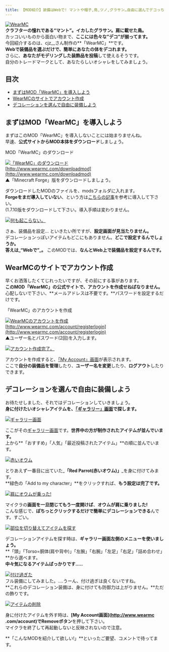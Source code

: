 ```yaml
---
title: 【MOD紹介】装備はWebで! マントや帽子,鳥,ツノ,グラサン…自由に選んでデコっちゃお「WearMC」
---
```


[![WearMC](https://cdn-ak.f.st-hatena.com/images/fotolife/s/sasigume/20210208/20210208144543.png)](#7/9/79676ab2.png "WearMC")  
**クラフターの憧れである“マント”。イカしたグラサン。肩に載せた鳥。**  
カッコいいものから面白い物まで、**ここには色々な”デコ”が揃ってます。**  
今回紹介するのは、cjz\_\_さん制作の**「WearMC」**です。  
**Webで装備品を選ぶだけで、簡単にあなたの体をデコれます。**  
さらに、**あなたがモデリングした装飾品を投稿**して使えるそうです。  
自分のトレードマークとして、あなたらしいオシャレをしてみましょう。

## 目次

*   [まずはMOD「WearMC」を導入しよう](#inst-mod)
*   [WearMCのサイトでアカウント作成](#register)
*   [デコレーションを選んで自由に装備しよう](#deco)

## まずはMOD「WearMC」を導入しよう

まずはこのMOD「WearMC」を導入しないことには始まりませんね。  
早速、**公式サイトからMOD本体をダウンロード**しましょう。

MOD「WearMC」のダウンロード

[![「WearMC」のダウンロード](https://cdn-ak.f.st-hatena.com/images/fotolife/s/sasigume/20210208/20210208150923.jpg)](#8/f/8f6070cf.jpg "「WearMC」のダウンロード")  
[http://www.wearmc.com/downloadmod](http://www.wearmc.com/downloadmod)  
▲「Minecraft Forge」版をダウンロードしましょう。

ダウンロードしたMODのファイルを、modsフォルダに入れます。  
**Forgeをまだ導入していない**、という方は[こちらの記事](/new-way-to-install-mod/#forge-inst)を参考に導入して下さい。  
(1.7.10版をダウンロードして下さい。導入手順は変わりません。

[![何も起こらない。](https://cdn-ak.f.st-hatena.com/images/fotolife/s/sasigume/20210208/20210208144638.png)](#7/a/7ab0bcaa.png "何も起こらない。")

さぁ、装備品を設定… といきたい所ですが、**設定画面が見当たりません。**  
デコレーションっぽいアイテムもどこにもありません。**どこで設定するんでしょうか。**  
**答えは_“Webで”_。** このMODでは、**なんとWeb上で装備品を設定するんです。**

## WearMCのサイトでアカウント作成

早くお洒落したくてじれったいですが、その前にする事があります。  
**このMOD「WearMC」の公式サイトで、アカウントを作成せねばなりません。**  
心配しないで下さい、**メールアドレスは不要です。**パスワードを設定するだけです。

「WearMC」のアカウントを作成

[![WearMCのアカウントを作成](https://cdn-ak.f.st-hatena.com/images/fotolife/s/sasigume/20210208/20210208145512.jpg)](#8/1/813b38a5.jpg "WearMCのアカウントを作成")  
[http://www.wearmc.com/account/registerlogin](http://www.wearmc.com/account/registerlogin)  
▲ユーザー名とパスワード(2回)を入力します。

[![アカウント作成完了。](https://cdn-ak.f.st-hatena.com/images/fotolife/s/sasigume/20210208/20210208131713.jpg)](#2/1/211ed753.jpg "アカウント作成完了。")

アカウントを作成すると、[「My Account」画面](http://www.wearmc.com/account)が表示されます。  
ここで**自分の装備品を管理**したり、**ユーザー名を変更**したり、**ログアウト**したりできます。

## デコレーションを選んで自由に装備しよう

お待たせしました、それではデコレーションしていきましょう。  
**身に付けたいオシャレアイテムを、[「ギャラリー」画面](http://www.wearmc.com/gallery)で探します。**

[![ギャラリー画面](https://cdn-ak.f.st-hatena.com/images/fotolife/s/sasigume/20210208/20210208140613.jpg)](#5/5/552613b4.jpg "ギャラリー画面")

ここがその[ギャラリー画面](http://www.wearmc.com/gallery)です。**世界中の方が制作されたアイテムが並んでいます。**  
上から**「おすすめ」「人気」「最近投稿されたアイテム」**の順に並んでいます。

[![赤いオウム](https://cdn-ak.f.st-hatena.com/images/fotolife/s/sasigume/20210208/20210208153147.jpg)](#a/4/a4369c37.jpg "赤いオウム")

とりあえず一番目に出ていた_**「Red Parrot(赤いオウム)」**_を身に付けてみます。  
**緑色の「Add to my character」**をクリックすれば、**もう設定は完了です。**

[![肩にオウムが乗った!](https://cdn-ak.f.st-hatena.com/images/fotolife/s/sasigume/20210208/20210208083256.png)](#3/0/30bc9341.png "肩にオウムが乗った!")

マイクラの**画面を一旦閉じてもう一度開けば**、**オウムが肩に乗りました!**  
こんな感じで、**ぽちっとクリックするだけで簡単にデコレーションできる**んです。すごい。

[![部位を切り替えてアイテムを探す](https://cdn-ak.f.st-hatena.com/images/fotolife/s/sasigume/20210208/20210208160508.jpg)](#c/5/c5473ab1.jpg "部位を切り替えてアイテムを探す")

デコレーションアイテムを探す時は、**ギャラリー画面左側のメニューを使いましょう。**  
**「頭」「Torso=胴体(肩や背中)」「左腕」「右腕」「左足」「右足」「詰め合わせ」**から選べます。  
**中々気になるアイテムばっかりです…..**

[![付け過ぎた](https://cdn-ak.f.st-hatena.com/images/fotolife/s/sasigume/20210208/20210208150120.png)](#8/7/87102923.png "付け過ぎた")  
フル装備にしてみました。….うーん、付け過ぎは良くないですね。  
**これらのデコレーション装備は、身に付けても防御力は上がりません。**ただの飾りです。

[![アイテムの削除](https://cdn-ak.f.st-hatena.com/images/fotolife/s/sasigume/20210208/20210208143243.jpg)](#6/d/6d771949.jpg "アイテムの削除")

身に付けたアイテムを外す時は、**[My Account画面](http://www.wearmc
.com/account)でRemoveボタン**を押して下さい。  
マイクラを終了して再起動しないと反映されないので注意。

**「こんなMODを紹介して欲しい!」**といったご要望、コメントで待ってます。
